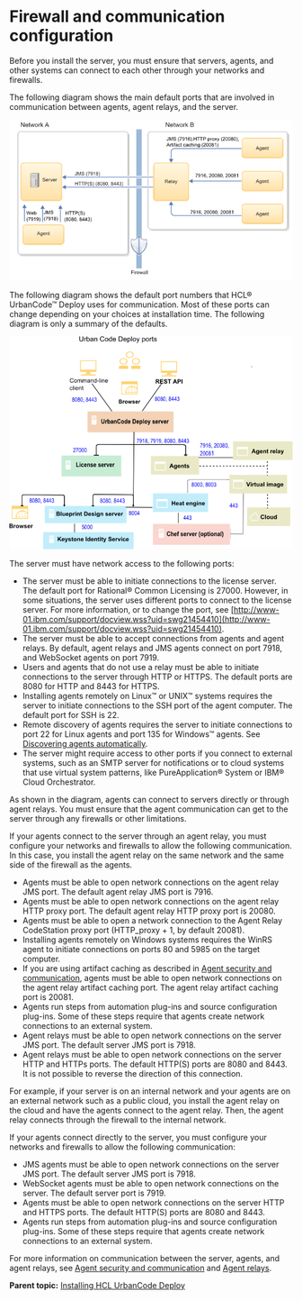 # Firewall and communication configuration

Before you install the server, you must ensure that servers, agents, and other systems can connect to each other through your networks and firewalls.

The following diagram shows the main default ports that are involved in communication between agents, agent relays, and the server.

![A diagram of the ports that agents, agent relays, and servers use to communicate; these are the same posts in the lists above](../../com.ibm.udeploy.doc/topics/../images/arch_agents_a.png)

The following diagram shows the default port numbers that HCL® UrbanCode™ Deploy uses for communication. Most of these ports can change depending on your choices at installation time. The following diagram is only a summary of the defaults.

![A topology that shows the ports that each part of HCL UrbanCode Deploy uses for communication](../../com.ibm.udeploy.doc/topics/../../com.ibm.udeploy.install.doc/images/urbancode_deployports700.png)

The server must have network access to the following ports:

-   The server must be able to initiate connections to the license server. The default port for Rational® Common Licensing is 27000. However, in some situations, the server uses different ports to connect to the license server. For more information, or to change the port, see [http://www-01.ibm.com/support/docview.wss?uid=swg21454410](http://www-01.ibm.com/support/docview.wss?uid=swg21454410).
-   The server must be able to accept connections from agents and agent relays. By default, agent relays and JMS agents connect on port 7918, and WebSocket agents on port 7919.
-   Users and agents that do not use a relay must be able to initiate connections to the server through HTTP or HTTPS. The default ports are 8080 for HTTP and 8443 for HTTPS.
-   Installing agents remotely on Linux™ or UNIX™ systems requires the server to initiate connections to the SSH port of the agent computer. The default port for SSH is 22.
-   Remote discovery of agents requires the server to initiate connections to port 22 for Linux agents and port 135 for Windows™ agents. See [Discovering agents automatically](../../com.ibm.udeploy.doc/topics/agent_discovery.md).
-   The server might require access to other ports if you connect to external systems, such as an SMTP server for notifications or to cloud systems that use virtual system patterns, like PureApplication® System or IBM® Cloud Orchestrator.

As shown in the diagram, agents can connect to servers directly or through agent relays. You must ensure that the agent communication can get to the server through any firewalls or other limitations.

If your agents connect to the server through an agent relay, you must configure your networks and firewalls to allow the following communication. In this case, you install the agent relay on the same network and the same side of the firewall as the agents.

-   Agents must be able to open network connections on the agent relay JMS port. The default agent relay JMS port is 7916.
-   Agents must be able to open network connections on the agent relay HTTP proxy port. The default agent relay HTTP proxy port is 20080.
-   Agents must be able to open a network connection to the Agent Relay CodeStation proxy port \(HTTP\_proxy + 1, by default 20081\).
-   Installing agents remotely on Windows systems requires the WinRS agent to initiate connections on ports 80 and 5985 on the target computer.
-   If you are using artifact caching as described in [Agent security and communication](../../com.ibm.udeploy.doc/topics/arch_agents.md), agents must be able to open network connections on the agent relay artifact caching port. The agent relay artifact caching port is 20081.
-   Agents run steps from automation plug-ins and source configuration plug-ins. Some of these steps require that agents create network connections to an external system.
-   Agent relays must be able to open network connections on the server JMS port. The default server JMS port is 7918.
-   Agent relays must be able to open network connections on the server HTTP and HTTPs ports. The default HTTP\(S\) ports are 8080 and 8443. It is not possible to reverse the direction of this connection.

For example, if your server is on an internal network and your agents are on an external network such as a public cloud, you install the agent relay on the cloud and have the agents connect to the agent relay. Then, the agent relay connects through the firewall to the internal network.

If your agents connect directly to the server, you must configure your networks and firewalls to allow the following communication:

-   JMS agents must be able to open network connections on the server JMS port. The default server JMS port is 7918.
-   WebSocket agents must be able to open network connections on the server. The default server port is 7919.
-   Agents must be able to open network connections on the server HTTP and HTTPS ports. The default HTTP\(S\) ports are 8080 and 8443.
-   Agents run steps from automation plug-ins and source configuration plug-ins. Some of these steps require that agents create network connections to an external system.

For more information on communication between the server, agents, and agent relays, see [Agent security and communication](../../com.ibm.udeploy.doc/topics/arch_agents.md) and [Agent relays](../../com.ibm.udeploy.doc/topics/arch_agent_relays.md).

**Parent topic:** [Installing HCL UrbanCode Deploy](../../com.ibm.udeploy.install.doc/topics/install_ch.md)

